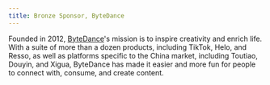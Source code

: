 ```yaml
---
title: Bronze Sponsor, ByteDance
---
```


Founded in 2012, [ByteDance](https://www.bytedance.com)'s mission is to inspire creativity and enrich life. With a suite of more than a dozen products, including TikTok, Helo, and Resso, as well as platforms specific to the China market, including Toutiao, Douyin, and Xigua, ByteDance has made it easier and more fun for people to connect with, consume, and create content.
